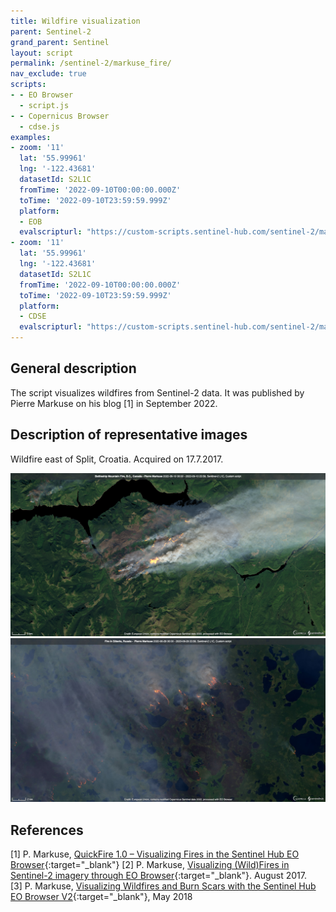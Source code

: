 ```yaml
---
title: Wildfire visualization
parent: Sentinel-2
grand_parent: Sentinel
layout: script
permalink: /sentinel-2/markuse_fire/
nav_exclude: true
scripts:
- - EO Browser
  - script.js
- - Copernicus Browser
  - cdse.js
examples:
- zoom: '11'
  lat: '55.99961'
  lng: '-122.43681'
  datasetId: S2L1C
  fromTime: '2022-09-10T00:00:00.000Z'
  toTime: '2022-09-10T23:59:59.999Z'
  platform:
  - EOB
  evalscripturl: "https://custom-scripts.sentinel-hub.com/sentinel-2/markuse_fire/script.js"
- zoom: '11'
  lat: '55.99961'
  lng: '-122.43681'
  datasetId: S2L1C
  fromTime: '2022-09-10T00:00:00.000Z'
  toTime: '2022-09-10T23:59:59.999Z'
  platform:
  - CDSE
  evalscripturl: "https://custom-scripts.sentinel-hub.com/sentinel-2/markuse_fire/cdse.js"
---
```


## General description
The script visualizes wildfires from Sentinel-2 data. It was published by Pierre Markuse on his blog [1] in September 2022.

## Description of representative images

Wildfire east of Split, Croatia. Acquired on 17.7.2017.

![Battleship Fire, Canada.](fig/2022-09-10-Battleship_Mountan_Fire.png)  
![Fires in Sibiria, Russia.](fig/2020-06-28-Sibiria_fires.jpg)

## References
[1] P. Markuse, [QuickFire 1.0 – Visualizing Fires in the Sentinel Hub EO Browser](https://web.archive.org/web/20230709082534/https://pierre-markuse.net/2022/09/21/quickfire-1-0-visualizing-fires-in-the-sentinel-hub-eo-browser/){:target="_blank"}
[2] P. Markuse, [Visualizing (Wild)Fires in Sentinel-2 imagery through EO Browser](https://web.archive.org/web/20230206114533/https://pierre-markuse.net/2017/08/07/visualizing-wildfires-sentinel-2-imagery-eo-browser/){:target="_blank"}. August 2017.  
[3] P. Markuse, [Visualizing Wildfires and Burn Scars with the Sentinel Hub EO Browser V2](https://github.com/sentinel-hub/custom-scripts/blob/master/sentinel-2/markuse_fire/script.js){:target="_blank"}, May 2018
